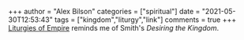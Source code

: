 +++
author = "Alex Bilson"
categories = ["spiritual"]
date = "2021-05-30T12:53:43"
tags = ["kingdom","liturgy","link"]
comments = true
+++
[Liturgies of Empire](https://nurselog.online/liturgies-of-empire.html) reminds me of Smith's _Desiring the Kingdom_.
      